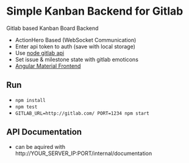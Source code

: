# Simple Kanban Backend for Gitlab
Gitlab based Kanban Board Backend

* ActionHero Based (WebSocket Communication)
* Enter api token to auth (save with local storage)
* Use [node gitlab api](https://github.com/node-gitlab/node-gitlab)
* Set issue & milestone state with gitlab emoticons
* [Angular Material Frontend](https://github.com/hendrikelsner/gitlab-kanban-gui)

## Run
* `npm install`
* `npm test`
* `GITLAB_URL=http://gitlab.com/ PORT=1234 npm start`

## API Documentation
* can be aquired with http://YOUR_SERVER_IP:PORT/internal/documentation